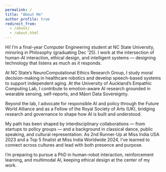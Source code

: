 ```yaml
---
permalink: /
title: "About Me"
author_profile: true
redirect_from: 
  - /about/
  - /about.html
---
```

Hi! I’m a final-year Computer Engineering student at NC State University, minoring in Philosophy (graduating Dec ’25). I work at the intersection of human-AI interaction, ethical design, and intelligent systems — designing technology that listens as much as it responds.

At NC State’s NeuroComputational Ethics Research Group, I study moral decision-making in healthcare robotics and develop speech-based systems to support independent aging. At the University of Auckland’s Empathic Computing Lab, I contribute to emotion-aware AI research grounded in wearable sensing, self-reports, and Māori Data Sovereignty.

Beyond the lab, I advocate for responsible AI and policy through the Future World Alliance and as a Fellow of the Royal Society of Arts (UK), bridging research and governance to shape how AI is built and understood.

My path has been shaped by interdisciplinary collaborations — from startups to policy groups — and a background in classical dance, public speaking, and cultural representation. As 2nd Runner-Up at Miss India USA 2023 and a Top 5 finalist at Miss India Worldwide 2024, I’ve learned to connect across cultures and lead with both presence and purpose.

I’m preparing to pursue a PhD in human-robot interaction, reinforcement learning, and multimodal AI, keeping ethical design at the center of my work.
